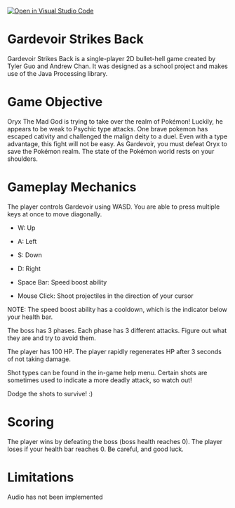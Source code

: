 [![Open in Visual Studio Code](https://classroom.github.com/assets/open-in-vscode-c66648af7eb3fe8bc4f294546bfd86ef473780cde1dea487d3c4ff354943c9ae.svg)](https://classroom.github.com/online_ide?assignment_repo_id=7918860&assignment_repo_type=AssignmentRepo)
# Gardevoir Strikes Back

Gardevoir Strikes Back is a single-player 2D bullet-hell game created by Tyler Guo and Andrew Chan. It was designed as a school project and makes use of the Java Processing library. 


# Game Objective

Oryx The Mad God is trying to take over the realm of Pokémon! Luckily, he appears to be weak to Psychic type attacks. One brave pokemon has escaped cativity and challenged the malign deity to a duel. Even with a type advantage, this fight will not be easy. 
As Gardevoir, you must defeat Oryx to save the Pokémon realm. The state of the Pokémon world rests on your shoulders.

# Gameplay Mechanics

The player controls Gardevoir using WASD. You are able to press multiple keys at once to move diagonally.

* W: Up
* A: Left
* S: Down
* D: Right

* Space Bar: Speed boost ability
* Mouse Click: Shoot projectiles in the direction of your cursor

NOTE: The speed boost ability has a cooldown, which is the indicator below your health bar.

The boss has 3 phases. Each phase has 3 different attacks. Figure out what they are and try to avoid them.

The player has 100 HP. The player rapidly regenerates HP after 3 seconds of not taking damage.

Shot types can be found in the in-game help menu. Certain shots are sometimes used to indicate a more deadly attack, so watch out!

Dodge the shots to survive! :)

# Scoring

The player wins by defeating the boss (boss health reaches 0). The player loses if your health bar reaches 0. Be careful, and good luck.

# Limitations

Audio has not been implemented






